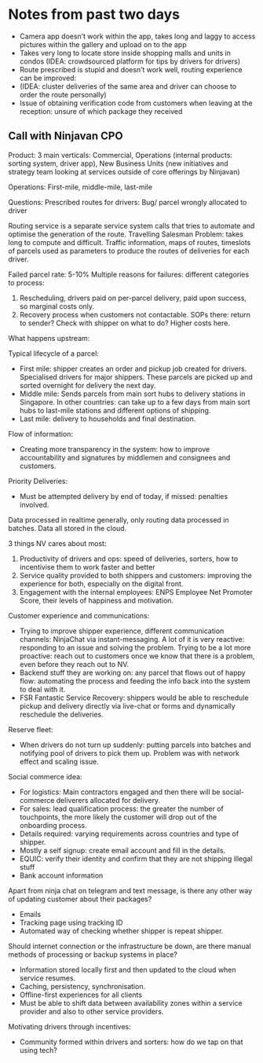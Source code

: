 # Notes from past two days 

- Camera app doesn’t work within the app, takes long and laggy to access pictures within the gallery and upload on to the app
- Takes very long to locate store inside shopping malls and units in condos (IDEA: crowdsourced platform for tips by drivers for drivers)
- Route prescribed is stupid and doesn’t work well, routing experience can be improved:
- (IDEA: cluster deliveries of the same area and driver can choose to order the route personally)
- Issue of obtaining verification code from customers when leaving at the reception: unsure of which package they received


## Call with Ninjavan CPO

Product: 3 main verticals: Commercial, Operations (internal products: sorting system, driver app), New Business Units (new initiatives and strategy team looking at services outside of core offerings by Ninjavan)

Operations: First-mile, middle-mile, last-mile


Questions:
Prescribed routes for drivers:
Bug/ parcel wrongly allocated to driver

Routing service is a separate service system calls that tries to automate and optimise the generation of the route. Travelling Salesman Problem: takes long to compute and difficult. Traffic information, maps of routes, timeslots of parcels used as parameters to produce the routes of deliveries for each driver.

Failed parcel rate: 5-10%
Multiple reasons for failures: different categories to process:
 1. Rescheduling, drivers paid on per-parcel delivery, paid upon success, so marginal costs only.
 2. Recovery process when customers not contactable. SOPs there: return to sender? Check with shipper on what to do? Higher costs here.


What happens upstream:

Typical lifecycle of a parcel:
- First mile: shipper creates an order and pickup job created for drivers. Specialised drivers for major shippers. These parcels are picked up and sorted overnight for delivery the next day. 
- Middle mile: Sends parcels from main sort hubs to delivery stations in Singapore. In other countries: can take up to a few days from main sort hubs to last-mile stations and different options of shipping.
- Last mile: delivery to households and final destination.

Flow of information: 
- Creating more transparency in the system: how to improve accountability and signatures by middlemen and consignees and customers.

Priority Deliveries:
- Must be attempted delivery by end of today, if missed: penalties involved.

Data processed in realtime generally, only routing data processed in batches. 
Data all stored in the cloud.

3 things NV cares about most:
1. Productivity of drivers and ops: speed of deliveries, sorters, how to incentivise them to work faster and better
2. Service quality provided to both shippers and customers: improving the experience for both, especially on the digital front.
3. Engagement with the internal employees: ENPS Employee Net Promoter Score, their levels of happiness and motivation.

Customer experience and communications:
- Trying to improve shipper experience, different communication channels: NinjaChat via instant-messaging. A lot of it is very reactive: responding to an issue and solving the problem. Trying to be a lot more proactive: reach out to customers once we know that there is a problem, even before they reach out to NV.
- Backend stuff they are working on: any parcel that flows out of happy flow: automating the process and feeding the info back into the system to deal with it.
- FSR Fantastic Service Recovery: shippers would be able to reschedule pickup and delivery directly via live-chat or forms and dynamically reschedule the deliveries.

Reserve fleet:
- When drivers do not turn up suddenly: putting parcels into batches and notifying pool of drivers to pick them up. Problem was with network effect and scaling issue.

Social commerce idea:
- For logistics: Main contractors engaged and then there will be social-commerce deliverers allocated for delivery.
- For sales: lead qualification process: the greater the number of touchpoints, the more likely the customer will drop out of the onboarding process.
- Details required: varying requirements across countries and type of shipper.
- Mostly a self signup: create email account and fill in the details.
- EQUIC: verify their identity and confirm that they are not shipping illegal stuff
- Bank account information 

Apart from ninja chat on telegram and text message, is there any other way of updating customer about their packages?
- Emails
- Tracking page using tracking ID
- Automated way of checking whether shipper is repeat shipper.

Should internet connection or the infrastructure be down, are there manual methods of processing or backup systems in place?
- Information stored locally first and then updated to the cloud when service resumes.
- Caching, persistency, synchronisation. 
- Offline-first experiences for all clients
- Must be able to shift data between availability zones within a service provider and also to other service providers.


Motivating drivers through incentives:
- Community formed within drivers and sorters: how do we tap on that using tech?
